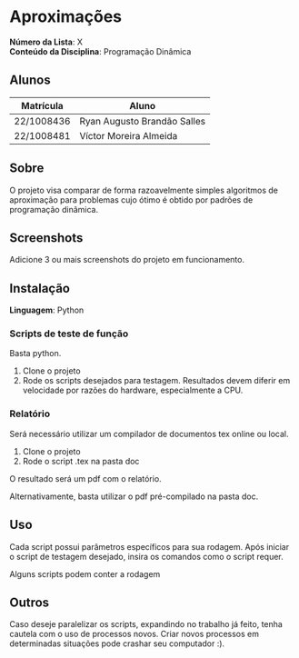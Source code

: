 # Aproximações

**Número da Lista**: X<br>
**Conteúdo da Disciplina**: Programação Dinâmica <br>

## Alunos
|Matrícula | Aluno |
| -- | -- |
| 22/1008436 | Ryan Augusto Brandão Salles |
| 22/1008481 |   Víctor Moreira Almeida    |

## Sobre 
O projeto visa comparar de forma razoavelmente simples algoritmos de aproximação para
problemas cujo ótimo é obtido por padrões de programação dinâmica.

## Screenshots
Adicione 3 ou mais screenshots do projeto em funcionamento.

## Instalação 
**Linguagem**: Python<br>
### Scripts de teste de função
Basta python. 
  1. Clone o projeto
  2. Rode os scripts desejados para testagem. Resultados devem diferir em velocidade por razões do hardware, especialmente a CPU.

### Relatório
Será necessário utilizar um compilador de documentos tex online ou local.

  1. Clone o projeto
  2. Rode o script .tex na pasta doc

O resultado será um pdf com o relatório.

Alternativamente, basta utilizar o pdf pré-compilado na pasta doc.

## Uso 

Cada script possui parâmetros específicos para sua rodagem. Após iniciar o 
script de testagem desejado, insira os comandos como o script requer.

Alguns scripts podem conter a rodagem 

## Outros 

Caso deseje paralelizar os scripts, expandindo no trabalho já feito, tenha cautela
com o uso de processos novos. Criar novos processos em determinadas situações pode
crashar seu computador :).




